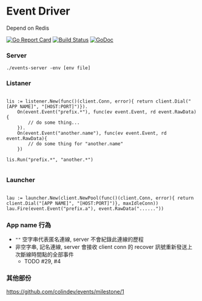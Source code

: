 # Event Driver

Depend on Redis

[![Go Report Card](https://goreportcard.com/badge/github.com/colindev/events)](https://goreportcard.com/report/github.com/colindev/events)
[![Build Status](https://travis-ci.org/colindev/events.svg?branch=master)](https://travis-ci.org/colindev/events)
[![GoDoc](https://godoc.org/github.com/colindev/events?status.svg)](https://godoc.org/github.com/colindev/events)

### Server

```golang
./events-server -env [env file]
```

### Listaner

```golang

lis := listener.New(func()(client.Conn, error){ return client.Dial("[APP NAME]", "[HOST:PORT]")}).
    On(event.Event("prefix.*"), func(ev event.Event, rd event.RawData){
        // do some thing...
    }).
    On(event.Event("another.name"), func(ev event.Event, rd event.RawData){
        // do some thing for "another.name"
    })
    
lis.Run("prefix.*", "another.*")


```

### Launcher

```golang

lau := launcher.New(client.NewPool(func()(client.Conn, error){ return client.Dial("[APP NAME]", "[HOST:PORT]")}, maxIdleConn))
lau.Fire(event.Event("prefix.a"), event.RawData("......"))

```

### App name 行為

- `""` 空字串代表匿名連線, server 不會紀錄此連線的歷程
- 非空字串, 記名連線, server 會接收 client conn 的 recover 訊號重新發送上次斷線時間點的全部事件
  * TODO #29, #4


### 其他部份

https://github.com/colindev/events/milestone/1
